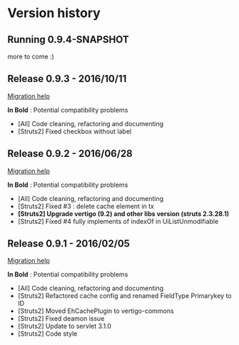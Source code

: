 Version history
===============

Running 0.9.4-SNAPSHOT
----------------------

more to come :)



Release 0.9.3 - 2016/10/11
----------------------
[Migration help](https://github.com/KleeGroup/vertigo/wiki/Vertigo-Migration-Guide#from-092-to-093)

__In Bold__ : Potential compatibility problems 
* [All] Code cleaning, refactoring and documenting
* [Struts2] Fixed checkbox without label



Release 0.9.2 - 2016/06/28
----------------------
[Migration help](https://github.com/KleeGroup/vertigo/wiki/Vertigo-Migration-Guide#from-091-to-092)

__In Bold__ : Potential compatibility problems 
* [All] Code cleaning, refactoring and documenting
*  [Struts2] Fixed #3 : delete cache element in tx
* __[Struts2] Upgrade vertigo (9.2) and other libs version (struts 2.3.28.1)__
* [Struts2] Fixed #4 fully implements of indexOf in UiListUnmodifiable



Release 0.9.1 - 2016/02/05
----------------------
[Migration help](https://github.com/KleeGroup/vertigo/wiki/Vertigo-Migration-Guide#from-090-to-091)

__In Bold__ : Potential compatibility problems 
* [All] Code cleaning, refactoring and documenting
* [Struts2] Refactored cache config and renamed FieldType Primarykey to ID
* [Struts2] Moved EhCachePlugin to vertigo-commons
* [Struts2] Fixed deamon issue
* [Struts2] Update to servlet 3.1.0  
* [Struts2] Code style

